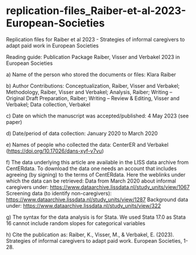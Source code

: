 # replication-files_Raiber-et-al-2023-European-Societies
Replication files for Raiber et al 2023 - Strategies of informal caregivers to adapt paid work in European Societies 

Reading guide: Publication Package Raiber, Visser and Verbakel 2023 in European Societies

a) Name of the person who stored the documents or files: Klara Raiber

b) Author Contributions: Conceptualization, Raiber, Visser and Verbakel; Methodology, Raiber, Visser and Verbakel; Analysis, Raiber; Writing – Original Draft Preparation, Raiber; Writing – Review & Editing, Visser and Verbakel; Data collection, Verbakel

c) Date on which the manuscript was accepted/published: 4 May 2023 (see paper)

d) Date/period of data collection: January 2020 to March 2020

e) Names of people who collected the data: CenterER and Verbakel (https://doi.org/10.17026/dans-xyf-v7vu)

f) The data underlying this article are available in the LISS data archive from CentERdata. To download the data one needs an account that includes agreeing (by signing) to the terms of CentERdata. Here the weblinks under which the data can be retrieved:
Data from March 2020 about informal caregivers under: https://www.dataarchive.lissdata.nl/study_units/view/1067
Screening data (to identify non-caregivers):
https://www.dataarchive.lissdata.nl/study_units/view/1287
Background data under:
https://www.dataarchive.lissdata.nl/study_units/view/322

g) The syntax for the data analysis is for Stata. We used Stata 17.0 as Stata 16 cannot include random slopes for categorical variables

h) Cite the publication as:
Raiber, K., Visser, M., & Verbakel, E. (2023). Strategies of informal caregivers to adapt paid work. European Societies, 1-28.

